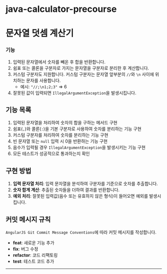 # java-calculator-precourse

# 문자열 덧셈 계산기

### 기능
1. 입력된 문자열에서 숫자를 빼온 후 합을 반환합니다.
2. 쉼표 또는 콜론을 구분자로 가지는 문자열을 구분자로 분리한 후 계산합니다.
3. 커스텀 구분자도 지원합니다. 커스텀 구분자는 문자열 앞부분의 `//`와 `\n` 사이에 위치하는 문자를 사용합니다.
    - 예시: `"//;\n1;2;3"` => 6
4. 잘못된 값이 입력되면 `IllegalArgumentException`을 발생시킵니다.

## 기능 목록
1. 입력된 문자열을 처리하여 숫자의 합을 구하는 메서드 구현
2. 쉼표(`,`)와 콜론(`:`)을 기본 구분자로 사용하여 숫자를 분리하는 기능 구현
3. 커스텀 구분자를 처리하여 숫자를 분리하는 기능 구현
4. 빈 문자열 또는 `null` 입력 시 0을 반환하는 기능 구현
5. 음수가 입력될 경우 `IllegalArgumentException`을 발생시키는 기능 구현
6. 모든 테스트가 성공적으로 통과하는지 확인

## 구현 방법
1. **입력 문자열 처리**: 입력 문자열을 분석하여 구분자를 기준으로 숫자를 추출합니다.
2. **숫자 합계 계산**: 추출된 숫자들을 더하여 결과를 반환합니다.
3. **예외 처리**: 잘못된 입력값(음수 또는 유효하지 않은 형식)이 들어오면 예외를 발생시킵니다.

## 커밋 메시지 규칙
`AngularJS Git Commit Message Conventions`에 따라 커밋 메시지를 작성합니다.
- **feat**: 새로운 기능 추가
- **fix**: 버그 수정
- **refactor**: 코드 리팩토링
- **test**: 테스트 코드 추가

****